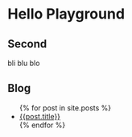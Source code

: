 # Hello Playground

## Second

bli blu blo

## Blog

<ul>
  {% for post in site.posts %}
    <li>
      <a href="/playground{{post.url}}">{{post.title}}</a>
    </li>
  {% endfor %}
</ul>

